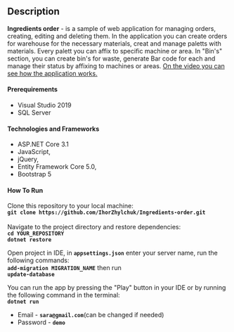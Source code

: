 ## Description

<b>Ingredients order</b> - is a sample of web application for managing orders, creating, editing and deleting them. In the application you can create orders for warehouse for the necessary materials, creat and manage paletts with materials. Every palett you can affix to specific machine or area. In "Bin's" section, you can create bin's for waste, generate Bar code for each and manage their status by affixing to machines or areas. [On the video you can see how the application works.](https://youtu.be/c3QdAG8lOrQ)


#### Prerequirements
- Visual Studio 2019
- SQL Server

#### Technologies and Frameworks
- ASP.NET Core 3.1
- JavaScript,
- jQuery,
- Entity Framework Core 5.0,
- Bootstrap 5

#### How To Run
Clone this repository to your local machine:<br/>
<b>````git clone https://github.com/IhorZhylchuk/Ingredients-order.git````</b>
<br/>
<br/>
Navigate to the project directory and restore dependencies:
<br/>
<b>```cd YOUR_REPOSITORY```</b><br/>
<b>```dotnet restore```</b><br/>

Open project in IDE, in <b>```appsettings.json```</b> enter your server name, run the following commands:<br/>
<b>```add-migration MIGRATION_NAME```</b> then run <br/>
<b>```update-database```</b><br/>

You can run the app by pressing the "Play" button in your IDE or by running the following command in the terminal:
<br/>
<b>```dotnet run```</b>
<br/>

- Email - <b>```sara@gmail.com```</b>(can be changed if needed)
- Password - <b>```demo```</b>

